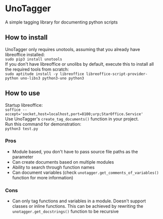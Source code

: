 # UnoTagger
A simple tagging library for documenting python scripts

## How to install
UnoTagger only requires unotools, assuming that you already have libreoffice installed:  
```sudo pip3 install unotools```  
If you don't have libreoffice or unolibs by default, execute this to install all the required tools from scratch:  
```sudo aptitude install -y libreoffice libreoffice-script-provider-python uno-libs3 python3-uno python3```
## How to use
Startup libreoffice:  
```soffice --accept='socket,host=localhost,port=8100;urp;StarOffice.Service'```  
Use UnoTagger's ```create_tag_documents()``` function in your project.  
Run this command for demonstration:  
```python3 test.py```
### Pros
 - Module based, you don't have to pass source file paths as the parameter
 - Can create documents based on multiple modules
 - Ability to search through function names
 - Can document variables (check ```unotagger.get_comments_of_variables()``` function for more information)
### Cons
 - Can only tag functions and variables in a module. Doesn't support classes or inline functions. This can be achieved by rewriting the ```unotagger.get_docstrings()``` function to be recursive
